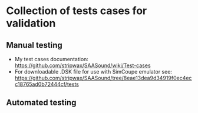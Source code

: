 # Collection of tests cases for validation

## Manual testing

* My test cases documentation: https://github.com/stripwax/SAASound/wiki/Test-cases
* For downloadable .DSK file for use with SimCoupe emulator see: https://github.com/stripwax/SAASound/tree/8eae13dea9d34919f0ec4ecc18765ad0b72444cf/tests

## Automated testing


